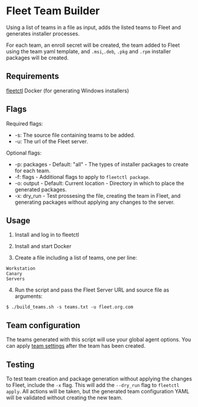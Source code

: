 
# Fleet Team Builder

Using a list of teams in a file as input, adds the listed teams to Fleet and generates installer processes. 

For each team, an enroll secret will be created, the team added to Fleet using the team yaml template, and `.msi`,`.deb`, `.pkg` and `.rpm` installer packages will be created. 

## Requirements

[fleetctl](https://fleetdm.com/docs/using-fleet/fleetctl-cli)
Docker (for generating Windows installers)

## Flags 

Required flags:

- -s: The source file containing teams to be added. 
- -u: The url of the Fleet server.

Optional flags:

- -p: packages - Default: "all" - The types of installer packages to create for each team.
- -f: flags - Additional flags to apply to `fleetctl package`.
- -o: output - Default: Current location - Directory in which to place the generated packages.
- -x: dry_run - Test prossesing the file, creating the team in Fleet, and generating packages without applying any changes to the server.

## Usage

1. Install and log in to fleetctl

2. Install and start Docker

3. Create a file including a list of teams, one per line:

```
Workstation
Canary
Servers
```
4. Run the script and pass the Fleet Server URL and source file as arguments:

```console
$ ./build_teams.sh -s teams.txt -u fleet.org.com
```

## Team configuration

The teams generated with this script will use your global agent options. You can apply [team settings](https://fleetdm.com/docs/using-fleet/configuration-files#team-settings) after the team has been created. 

## Testing

To test team creation and package generation without applying the changes to Fleet, include the `-x` flag. This will add the `--dry_run` flag to `fleetctl apply`. All actions will be taken, but the generated team configuration YAML will be validated without creating the new team. 

